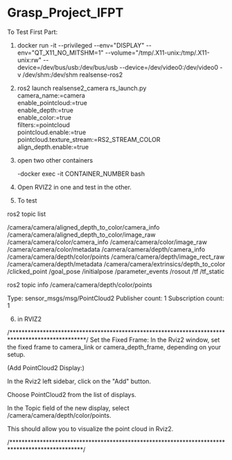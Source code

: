 # Grasp_Project_IFPT

To Test First Part:

1) docker run -it --privileged     --env="DISPLAY"     --env="QT_X11_NO_MITSHM=1"     --volume="/tmp/.X11-unix:/tmp/.X11-unix:rw"     --     
   device=/dev/bus/usb:/dev/bus/usb     --device=/dev/video0:/dev/video0     -v /dev/shm:/dev/shm     realsense-ros2

2)  ros2 launch realsense2_camera rs_launch.py \
    camera_name:=camera \
    enable_pointcloud:=true \
    enable_depth:=true \
    enable_color:=true \
    filters:=pointcloud \
    pointcloud.enable:=true \
    pointcloud.texture_stream:=RS2_STREAM_COLOR \
    align_depth.enable:=true


3) open two other containers

   -docker exec -it CONTAINER_NUMBER bash

4) Open RVIZ2 in one and test in the other.

5) To test
   
ros2 topic list

/camera/camera/aligned_depth_to_color/camera_info
/camera/camera/aligned_depth_to_color/image_raw
/camera/camera/color/camera_info
/camera/camera/color/image_raw
/camera/camera/color/metadata
/camera/camera/depth/camera_info
/camera/camera/depth/color/points
/camera/camera/depth/image_rect_raw
/camera/camera/depth/metadata
/camera/camera/extrinsics/depth_to_color
/clicked_point
/goal_pose
/initialpose
/parameter_events
/rosout
/tf
/tf_static

ros2 topic info /camera/camera/depth/color/points

Type: sensor_msgs/msg/PointCloud2
Publisher count: 1
Subscription count: 1



6) in RVIZ2

/*************************************************************************************************/
Set the Fixed Frame: In the Rviz2 window, set the fixed frame to camera_link or camera_depth_frame, depending on your setup.

(Add PointCloud2 Display:)

In the Rviz2 left sidebar, click on the "Add" button.

Choose PointCloud2 from the list of displays.

In the Topic field of the new display, select /camera/camera/depth/color/points.

This should allow you to visualize the point cloud in Rviz2.

/************************************************************************************************/
